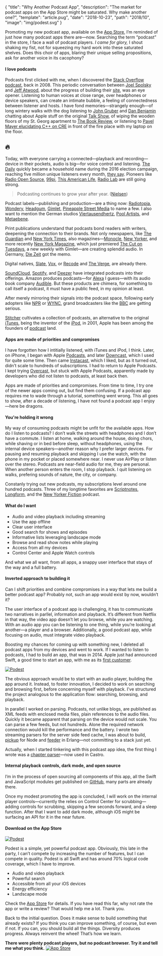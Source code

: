 {
  "title": "Why Another Podcast App",
  "description": "The market for podcast apps on the App Store might be saturated. Why make another one?",
  "template": "article.pug",
  "date": "2018-10-23",
  "path": "2018/10",
  "image": "img/podest.svg"
}

Promoting my new podcast app, available on the [App Store](https://itunes.apple.com/us/app/podest/id794983364), I’m reminded of just how many podcast apps there are—now. Searching the term “podcast” in the store, I face a wall of podcast players. *I came for glory,* I shout shaking my fist, not for squeezing my hard work into these saturated shelves. Does this choir of apps, blaring their unique selling propositions, ask for another voice in its cacophony?

#### I love podcasts

Podcasts first clicked with me, when I discovered the [Stack Overflow podcast](https://stackoverflow.blog/2008/04/17/podcast-1/), back in 2008. This periodic conversation between [Joel Spolsky](https://www.joelonsoftware.com) and [Jeff Atwood](https://blog.codinghorror.com), about the progress of building their [site](https://stackoverflow.com), was an eye opener. Listening to human voices at close range, over headphones or device speakers, can create an intimate bubble, a feeling of connectedness between listener and hosts. I have fond memories—strangely enough—of long wintery walks with the dog listening to [John Gruber](https://daringfireball.net) and [Dan Benjamin](http://danbenjamin.com) chatting about Apple stuff on the original [Talk Show](http://5by5.tv/talkshow), of wiping the wooden floors of my St. Georg apartment to [The Book Review](https://www.nytimes.com/column/book-review-podcast), or listening to [Pavel Mayer elucidating C++ on CRE](https://cre.fm/cre063-die-programmiersprache-c-plus-plus) in front of the fire place with my laptop on the floor.

## 🔥

Today, with everyone carrying a connected—playback and recording—device in their pockets, audio is big—for voice control and listening. [The Daily](https://www.nytimes.com/podcasts/the-daily) quickly became a household name during the 2016 election campaign, reaching five million unique listeners every month, [they say](https://www.recode.net/2018/2/13/17005660/new-york-times-the-daily-american-public-media-radio-podcast-michael-barbaro-lisa-tobin-code-media). Pioneers like [Radio Open Source](http://radioopensource.org), [99pi](https://99percentinvisible.org), [This American Life](https://www.thisamericanlife.org), [Radio Lab](https://www.wnycstudios.org/shows/radiolab) are still going strong.

> Podcasting continues to grow year after year. ([Nielsen](https://www.nielsen.com/us/en/insights/reports/2018/nielsen-podcast-insights-q3-2018.html))

Podcast labels—publishing and production—are a thing now: [Radiotopia](https://www.radiotopia.fm), [Wondery](https://wondery.com), [Headgum](https://headgum.com), [Gimlet](https://www.gimletmedia.com), [Pineapple Street Media](http://pineapple.fm) to name a few. I also want to mention the German studios [Viertausendhertz](https://viertausendhertz.de), [Pool Artists](http://www.poolartists.de), and [Metaebene](https://metaebene.me).

Print publications understand that podcasts bond readers with writers, deepening the connection to their brands. Not only newspapers, like [The Guardian](https://www.theguardian.com/audio) and [New York Times](https://www.nytimes.com/spotlight/podcasts), also magazines—[Monocle](https://monocle.com/radio/), [New Yorker](https://www.newyorker.com/podcast), and more recently [New York Magazine](http://nymag.com), which just premiered [The Cut on Tuesdays](https://www.thecut.com/2019/10/the-cut-on-tuesdays-podcast-episode-1-power.html), a new weekly with Gimlet—are creating splendid audio. In Germany, [Die Zeit](https://www.zeit.de/podcasts) got the memo.

Digital natives, [Slate](http://www.slate.com/articles/podcasts.html), [Vox](https://www.vox.com/pages/podcasts), or [Recode](https://www.recode.net/podcasts/) and [The Verge](https://www.theverge.com/podcasts), are already there.

[SoundCloud](https://soundcloud.com/for/podcasting), [Spotify](https://www.spotify.com), and [Deezer](https://www.deezer.com/) have integrated podcasts into their offerings. Amazon produces podcasts—for [Alexa](https://developer.amazon.com/alexa) I guess—with its audio book company [Audible](https://www.audible.com/blog/). But these products are chimera, for something to call itself a podcast, it must have a public feed, in my opinion at least.

After merely mirroring their signals into the podcast space, following early adopters like [NPR](https://www.npr.org) or [WYNC](https://www.wnyc.org), grand broadcasters like the [BBC](https://www.bbc.co.uk/podcasts) are getting serious.

[Stitcher](https://www.stitcher.com) cultivates a collection of podcasts, an alternative to the original [iTunes](https://www.apple.com/itunes/podcasts/), being the inventor of the [iPod](https://en.wikipedia.org/wiki/IPod), in 2001, Apple has been among the founders of [podcast](https://en.wikipedia.org/wiki/Podcast) land.

#### Apps are made of priorities and compromises

I have forgotten how I intitially listened, with iTunes and iPod, I think. Later, on iPhone, I began with Apple [Podcasts](https://itunes.apple.com/us/app/podcasts/id525463029), and later [Downcast](https://itunes.apple.com/us/app/downcast/id393858566), which I used for quite some time. Then came [Instacast](https://itunes.apple.com/us/app/instacast-core/id108386833), which I liked, but as it turned out, didn’t scale to hundreds of subscriptions. I had to return to Apple Podcasts. I kept trying [Overcast](https://overcast.fm), but stuck with Apple Podcasts, apparently made by developers who did not listen to podcasts, at least back then.

Apps are made of priorities and compromises. From time to time, I try one of the newer apps coming out, but find them confusing. If a podcast app requires me to wade through a tutorial, something went wrong. This all goes to show, after a decade of listening, I have not found a podcast app I enjoy—here be dragons.

#### You're holding it wrong

My way of consuming podcasts might be unfit for the available apps. How do I listen to podcasts? I don’t walk the streets with headphones and I don’t have a commute. I listen at home, walking around the house, doing chors, while shaving or in bed before sleep, without headphones, using the internal device speakers—another reason why I prefer larger devices. For pausing and resuming playback and skipping I use the watch, with the phone in my pocket or placed somewhere near. I never use AirPlay or listen over the stereo. Podcasts are near-field audio for me, they are personal. When another person enters the room, I stop playback. I quit listening on walks, prefering sounds of nature, the city, or company.

Constanly trying out new podcasts, my subscriptions level around one hundred podcasts. Three of my longtime favorites are [Scriptnotes](http://scriptnotes.net), [Longform](https://longform.org/podcast), and the [New Yorker Fiction](https://www.newyorker.com/podcast/fiction) podcast.

#### What do I want

- Audio and video playback including streaming
- Use the app offline
- Clear user interface
- Good search for shows and episodes
- Informative lists leveraging landscape mode
- Browse and read show notes while playing
- Access from all my devices
- Control Center and Apple Watch controls

And what we all want, from all apps, a snappy user interface that stays of the way and a full battery.

#### Inverted approach to building it

Can I shift priorities and combine compromises in a way that lets me build a better podcast app? Probably not, such an app would exist by now, wouldn’t it?

The user interface of a podcast app is challenging, it has to communicate two narratives in parllel, information and playback. It’s different from Netflix in that way, the video app doesn’t let you browse, while you are watching. With an audio app you can be listening to one thing, while you’re looking at another—a player and a browser. Additionally, a good podcast app, while focusing on audio, must integrate video playback.

Boosting my chances for coming up with something new, I deleted all podcast apps from my devices and went to work. If I wanted to listen to podcasts, I had to build an app, that was in 2014. Apple just had announced Swift, a good time to start an app, with me as its [first customer](https://github.com/joyent/eng/blob/master/docs/index.md#rule-1-fcs-quality-all-the-time).

[![Podest](/img/podest.svg "Podest Logotype")](https://itunes.apple.com/us/app/podest/id794983364)

The obvious approach would be to start with an audio player, building the app around it. Instead, to foster innovation, I decided to work on searching and browsing first, before concerning myself with playback. I’ve structured the project analogous to the application flow: searching, browsing, and playback.

In parallel I worked on parsing. Podcasts, not unlike blogs, are published as XML feeds with enclosed media files, plain references to the audio files. Quickly it became apparent that parsing on the device would not scale. You can parse a few feeds, but not hundreds. Alone the required network connection would kill the performance and the battery. I wrote two streaming parsers for the server side feed cache, I was about to build, [pickup](https://github.com/michaelnisi/pickup) for Node and [feeder](https://github.com/michaelnisi/feeder) in Erlang—not committing to a stack just yet.

Actually, when I started tinkering with this podcast app idea, the first thing I wrote was a [chapter parser](https://github.com/michaelnisi/MNAVChapters)—now used in Castro.

#### Internal playback controls, dark mode, and open source

I’m in the process of open sourcing all components of this app, all the Swift and JavaScript modules get published on [GitHub](https://github.com/michaelnisi/), many parts are already there.

Once my modest promoting the app is concluded, I will work on the internal player controls—currently the relies on Control Center for scrubbing—adding controls for scrubbing, skipping a few seconds forward, and a sleep function. After that I want to add dark mode, although iOS might be surfacing an API for it in the near future.

#### Download on the App Store

[![Podest](/img/podest_app_icon.svg "Podest App Icon")](https://itunes.apple.com/us/app/podest/id794983364)

Podest is a simple, yet powerful podcast app. Obviously, this late in the party, I can’t compete by increasing the number of features, but I can compete in quality. Podest is all Swift and has around 70% logical code coverage, which I have to improve.

- Audio and video playback
- Powerful search
- Accessible from all your iOS devices
- Energy efficiency
- Landscape mode

Check the [App Store](https://itunes.apple.com/us/app/podest/id794983364) for details. If you have read this far, why not rate the app or write a review? That would help me a lot. Thank you.

Back to the initial question. Does it make sense to build something that already exists? If you think you can improve something, of course, but even if not. If you can, you should build all the things. Diversity produces progress. Always reinvent the wheel! That’s how we learn.


**There were plenty podcast players, but no podcast browser. Try it and tell me what you think.**
[![App Store](/img/app_store.svg "App Store Badge")](https://itunes.apple.com/us/app/podest/id794983364)
